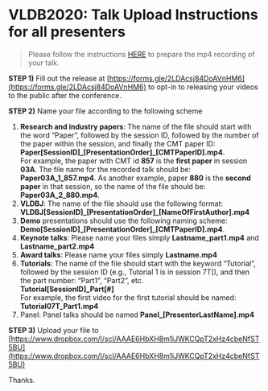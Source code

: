 # VLDB2020: Talk Upload Instructions for all presenters

> Please follow the instructions [HERE](https://vldb2020.org/guide-presenter.html) to prepare the mp4 recording of your talk.

**STEP 1)** Fill out the release at [https://forms.gle/2LDAcsj84DoAVnHM6](https://forms.gle/2LDAcsj84DoAVnHM6) to opt-in to releasing your videos to the public after the conference.

**STEP 2)** Name your file according to the following scheme

1. **Research and industry papers**: The name of the file should start with the word “Paper”, followed by the session ID, followed by the number of the paper within the session, and finally the CMT paper ID:<br> **Paper[SessionID]\_[PresentationOrder]\_[CMTPaperID].mp4**. <br> For example, the paper with CMT id **857** is the **first paper** in session **03A**. The file name for the recorded talk should be: **Paper03A_1_857.mp4**. As another example, paper **880** is the **second paper** in that session, so the name of the file should be: **Paper03A_2_880.mp4**.
1. **VLDBJ**: The name of the file should use the following format:<br>**VLDBJ[SessionID]\_[PresentationOrder]\_[NameOfFirstAuthor].mp4**
1. **Demo** presentations should use the following naming scheme: <br>**Demo[SessionID]\_[PresentationOrder]\_[CMTPaperID].mp4**.
1. **Keynote talks**: Please name your files simply **Lastname_part1.mp4** and **Lastname_part2.mp4**
1. **Award talks**: Please name your files simply **Lastname.mp4**
1. **Tutorials**: The name of the file should start with the keyword “Tutorial”, followed by the session ID (e.g., Tutorial 1 is in session 7T]), and then the part number: “Part1”, “Part2”, etc.<br> **Tutorial[SessionID]\_Part[#]**<br> For example, the first video for the first tutorial should be named:<br>**Tutorial07T_Part1.mp4**
1. Panel: Panel talks should be named **Panel\_[PresenterLastName].mp4**

**STEP 3)** Upload your file to 
[https://www.dropbox.com/l/scl/AAAE6HbXH8m1iJWKCQpT2xHz4cbeNfST5BU](https://www.dropbox.com/l/scl/AAAE6HbXH8m1iJWKCQpT2xHz4cbeNfST5BU)

Thanks.